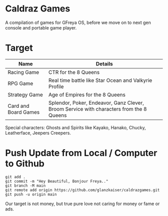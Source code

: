# Caldraz Games
A compilation of games for GFreya OS, before we move on to next gen console and portable game player. 

# Target
| Name | Details |
| -------------     | ------------- | 
| Racing Game            | CTR for the 8 Queens
| RPG Game               | Real time battle like Star Ocean and Valkyrie Profile
| Strategy Game          | Age of Empires for the 8 Queens
| Card and Board Games   | Splendor, Poker, Endeavor, Ganz Clever, Broom Service with characters from the 8 Queens 

Special characters: Ghosts and Spirits like Kayako, Hanako, Chucky, Leatherface, Jeepers Creepers.

# Push Update from Local / Computer to Github

```
git add .
git commit -m "Hey Beautiful, Bonjour Freya.."
git branch -M main
git remote add origin https://github.com/glanzkaiser/caldrazgames.git
git push -u origin main
```

Our target is not money, but true pure love not caring for money or fame or ads.


